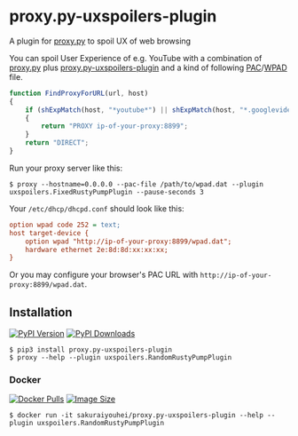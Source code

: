 # proxy.py-uxspoilers-plugin

A plugin for [proxy.py](https://pypi.org/project/proxy.py/) to spoil UX of web browsing

You can spoil User Experience of e.g. YouTube with a combination of [proxy.py](https://pypi.org/project/proxy.py/) plus [proxy.py-uxspoilers-plugin](https://pypi.org/project/proxy.py-uxspoilers-plugin/) and a kind of following [PAC](https://en.wikipedia.org/wiki/Proxy_auto-config)/[WPAD](https://en.wikipedia.org/wiki/Web_Proxy_Auto-Discovery_Protocol) file.

```javascript
function FindProxyForURL(url, host)
{
    if (shExpMatch(host, "*youtube*") || shExpMatch(host, "*.googlevideo.com"))
    {
        return "PROXY ip-of-your-proxy:8899";
    }
    return "DIRECT";
}
```

Run your proxy server like this:

```console
$ proxy --hostname=0.0.0.0 --pac-file /path/to/wpad.dat --plugin uxspoilers.FixedRustyPumpPlugin --pause-seconds 3
```

Your `/etc/dhcp/dhcpd.conf` should look like this:

```ini
option wpad code 252 = text;
host target-device {
    option wpad "http://ip-of-your-proxy:8899/wpad.dat";
    hardware ethernet 2e:8d:8d:xx:xx:xx;
}
```

Or you may configure your browser's PAC URL with `http://ip-of-your-proxy:8899/wpad.dat`.

## Installation

[![PyPI Version        ](https://img.shields.io/pypi/v/proxy.py-uxspoilers-plugin.svg)](https://pypi.org/project/proxy.py-uxspoilers-plugin/)
[![PyPI Downloads      ](https://img.shields.io/pypi/dm/proxy.py-uxspoilers-plugin.svg)](https://pypi.org/project/proxy.py-uxspoilers-plugin/)

```console
$ pip3 install proxy.py-uxspoilers-plugin
$ proxy --help --plugin uxspoilers.RandomRustyPumpPlugin
```

### Docker

[![Docker Pulls](https://img.shields.io/docker/pulls/sakuraiyouhei/proxy.py-uxspoilers-plugin)](https://hub.docker.com/r/sakuraiyouhei/proxy.py-uxspoilers-plugin/)
[![Image Size  ](https://img.shields.io/docker/image-size/sakuraiyouhei/proxy.py-uxspoilers-plugin)](https://hub.docker.com/r/sakuraiyouhei/proxy.py-uxspoilers-plugin/)

```console
$ docker run -it sakuraiyouhei/proxy.py-uxspoilers-plugin --help --plugin uxspoilers.RandomRustyPumpPlugin
```
